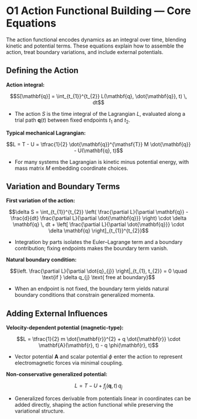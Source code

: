 # O1 Action Functional Building — Core Equations

The action functional encodes dynamics as an integral over time, blending kinetic and potential terms. These equations explain how to assemble the action, treat boundary variations, and include external potentials.

## Defining the Action
**Action integral:**

$$S[\mathbf{q}] = \int_{t_{1}}^{t_{2}} L(\mathbf{q}, \dot{\mathbf{q}}, t) \, dt$$

- The action $S$ is the time integral of the Lagrangian $L$, evaluated along a trial path $\mathbf{q}(t)$ between fixed endpoints $t_{1}$ and $t_{2}$.

**Typical mechanical Lagrangian:**

$$L = T - U = \tfrac{1}{2} \dot{\mathbf{q}}^{\mathsf{T}} M \dot{\mathbf{q}} - U(\mathbf{q}, t)$$

- For many systems the Lagrangian is kinetic minus potential energy, with mass matrix $M$ embedding coordinate choices.

## Variation and Boundary Terms
**First variation of the action:**

$$\delta S = \int_{t_{1}}^{t_{2}} \left( \frac{\partial L}{\partial \mathbf{q}} - \frac{d}{dt} \frac{\partial L}{\partial \dot{\mathbf{q}}} \right) \cdot \delta \mathbf{q} \, dt + \left[ \frac{\partial L}{\partial \dot{\mathbf{q}}} \cdot \delta \mathbf{q} \right]_{t_{1}}^{t_{2}}$$

- Integration by parts isolates the Euler–Lagrange term and a boundary contribution; fixing endpoints makes the boundary term vanish.

**Natural boundary condition:**

$$\left. \frac{\partial L}{\partial \dot{q}_{j}} \right|_{t_{1}, t_{2}} = 0 \quad \text{if } \delta q_{j} \text{ free at boundary}$$

- When an endpoint is not fixed, the boundary term yields natural boundary conditions that constrain generalized momenta.

## Adding External Influences
**Velocity-dependent potential (magnetic-type):**

$$L = \tfrac{1}{2} m \dot{\mathbf{r}}^{2} + q \dot{\mathbf{r}} \cdot \mathbf{A}(\mathbf{r}, t) - q \phi(\mathbf{r}, t)$$

- Vector potential $\mathbf{A}$ and scalar potential $\phi$ enter the action to represent electromagnetic forces via minimal coupling.

**Non-conservative generalized potential:**

$$L = T - U + f_{j}(\mathbf{q}, t) \, q_{j}$$

- Generalized forces derivable from potentials linear in coordinates can be added directly, shaping the action functional while preserving the variational structure.
